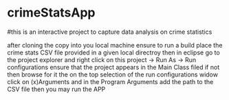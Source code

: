 # crimeStatsApp

#this is an interactive project to capture data analysis on crime statistics 

after cloning the copy into you local machine ensure to run a build 
place the crime stats CSV file provided in a given local directroy
then in eclipse go to the project explorer and right click on this project -> Run As -> Run configurations
ensure that the project appears in the Main Class filed if not then browse for it 
the on the top selection of the run configurations widow click on (x)Arguments and in the Program Arguments add the path to the CSV file 
then you may run the APP
